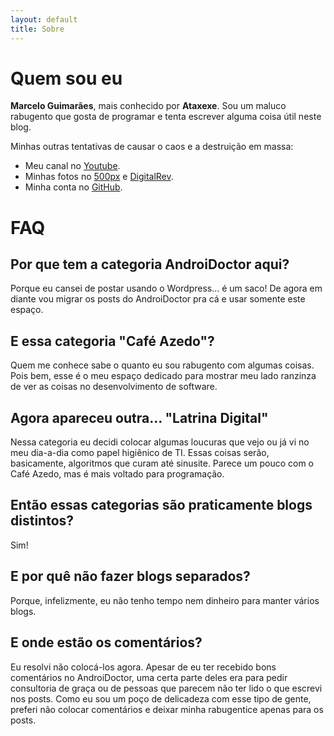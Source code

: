 ```yaml
---
layout: default
title: Sobre
---
```


# Quem sou eu

**Marcelo Guimarães**, mais conhecido por **Ataxexe**. Sou um maluco rabugento que gosta de programar
e tenta escrever alguma coisa útil neste blog.

Minhas outras tentativas de causar o caos e a destruição em massa:

* Meu canal no [Youtube][].
* Minhas fotos no [500px][] e [DigitalRev][].
* Minha conta no [GitHub][].

# FAQ

## Por que tem a categoria AndroiDoctor aqui?

Porque eu cansei de postar usando o Wordpress... é um saco! De agora em diante vou migrar os posts
do AndroiDoctor pra cá e usar somente este espaço.

## E essa categoria "Café Azedo"?

Quem me conhece sabe o quanto eu sou rabugento com algumas coisas. Pois bem, esse é o meu espaço
dedicado para mostrar meu lado ranzinza de ver as coisas no desenvolvimento de software.

## Agora apareceu outra... "Latrina Digital"

Nessa categoria eu decidi colocar algumas loucuras que vejo ou já vi no meu dia-a-dia como papel
higiênico de TI. Essas coisas serão, basicamente, algoritmos que curam até sinusite. Parece um pouco
com o Café Azedo, mas é mais voltado para programação.

## Então essas categorias são praticamente blogs distintos?

Sim!

## E por quê não fazer blogs separados?

Porque, infelizmente, eu não tenho tempo nem dinheiro para manter vários blogs.

## E onde estão os comentários?

Eu resolvi não colocá-los agora. Apesar de eu ter recebido bons comentários no AndroiDoctor, uma
certa parte deles era para pedir consultoria de graça ou de pessoas que parecem não ter lido o que
escrevi nos posts. Como eu sou um poço de delicadeza com esse tipo de gente, preferi não colocar
comentários e deixar minha rabugentice apenas para os posts.

[youtube]: <http://www.youtube.com/user/ataxexe>
[500px]: <http://500px.com/ataxexe>
[digitalrev]: <http://www.digitalrev.com/ataxexe>
[github]: <https://github.com/ataxexe>
